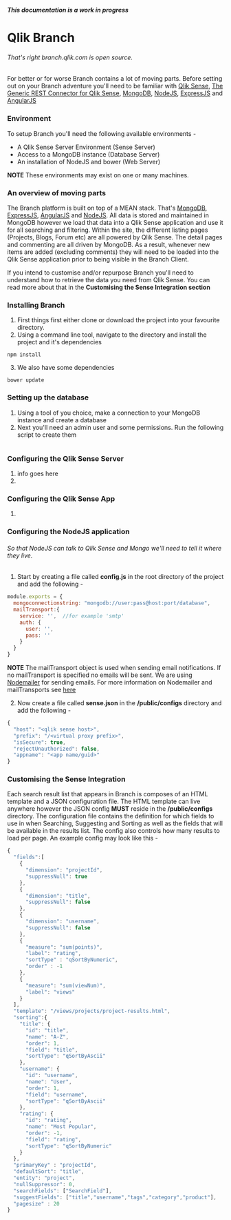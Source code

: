**_This documentation is a work in progress_**

# Qlik Branch
###### That's right branch.qlik.com is open source.

For better or for worse Branch contains a lot of moving parts. Before setting out on your Branch adventure you'll need to be familiar with [Qlik Sense](), [The Generic REST Connector for Qlik Sense](), [MongoDB](), [NodeJS](), [ExpressJS]() and [AngularJS]()

### Environment
To setup Branch you'll need the following available environments - 
* A Qlik Sense Server Environment (Sense Server)
* Access to a MongoDB instance (Database Server)
* An installation of NodeJS and bower (Web Server)

**NOTE** These environments may exist on one or many machines.

### An overview of moving parts
The Branch platform is built on top of a MEAN stack. That's [MongoDB](), [ExpressJS](), [AngularJS]() and [NodeJS](). 
All data is stored and maintained in MongoDB however we load that data into a Qlik Sense application and use it for all searching and filtering. Within the site, the different listing pages (Projects, Blogs, Forum etc) are all powered by Qlik Sense. The detail pages and commenting are all driven by MongoDB. As a result, whenever new items are added (excluding comments) they will need to be loaded into the Qlik Sense application prior to being visible in the Branch Client.

If you intend to customise and/or repurpose Branch you'll need to understand how to retrieve the data you need from Qlik Sense. You can read more about that in the **Customising the Sense Integration section**

### Installing Branch
1. First things first either clone or download the project into your favourite directory.
2. Using a command line tool, navigate to the directory and install the project and it's dependencies
```
npm install
```
3. We also have some dependencies
```
bower update
```
### Setting up the database
1. Using a tool of you choice, make a connection to your MongoDB instance and create a database
2. Next you'll need an admin user and some permissions. Run the following script to create them
```

```

### Configuring the Qlik Sense Server
1. info goes here
2. 

### Configuring the Qlik Sense App
1. 

### Configuring the NodeJS application
###### So that NodeJS can talk to Qlik Sense and Mongo we'll need to tell it where they live. 
1. Start by creating a file called **config.js** in the root directory of the project and add the following -
```javascript
module.exports = {
  mongoconnectionstring: "mongodb://user:pass@host:port/database",
  mailTransport:{
    service: '',  //for example 'smtp'
    auth: {
      user: '',
      pass: ''
    }
  }
}
```
**NOTE** The mailTransport object is used when sending email notifications. If no mailTransport is specified no emails will be sent. 
We are using [Nodemailer](https://github.com/andris9/Nodemailer) for sending emails. For more information on Nodemailer and mailTransports see [here](https://github.com/andris9/Nodemailer)

2. Now create a file called **sense.json** in the **/public/configs** directory and add the following -
```javascript
{
  "host": "<qlik sense host>",
  "prefix": "/<virtual proxy prefix>",
  "isSecure": true,
  "rejectUnauthorized": false,
  "appname": "<app name/guid>"
}
```

### Customising the Sense Integration
Each search result list that appears in Branch is composes of an HTML template and a JSON configuration file. The HTML template can live anywhere however the JSON config **MUST** reside in the **/public/configs** directory. The configuration file contains the definition for which fields to use in when Searching, Suggesting and Sorting as well as the fields that will be available in the results list. The config also controls how many results to load per page. An example config may look like this -
```javascript
{
  "fields":[
    {
      "dimension": "projectId",
      "suppressNull": true
    },
    {
      "dimension": "title",
      "suppressNull": false
    },
    {
      "dimension": "username",
      "suppressNull": false
    },
    {
      "measure": "sum(points)",
      "label": "rating",
      "sortType" : "qSortByNumeric",
      "order" : -1
    },
    {
      "measure": "sum(viewNum)",
      "label": "views"
    }
  ],
  "template": "/views/projects/project-results.html",
  "sorting":{
    "title": {
      "id": "title",
      "name": "A-Z",
      "order": 1,
      "field": "title",
      "sortType": "qSortByAscii"
    },
    "username": {
      "id": "username",
      "name": "User",
      "order": 1,
      "field": "username",
      "sortType": "qSortByAscii"
    },
    "rating": {
      "id": "rating",
      "name": "Most Popular",
      "order": -1,
      "field": "rating",
      "sortType": "qSortByNumeric"
    }
  },
  "primaryKey" : "projectId",
  "defaultSort": "title",
  "entity": "project",
  "nullSuppressor": 0,
  "searchFields": ["SearchField"],
  "suggestFields": ["title","username","tags","category","product"],
  "pagesize" : 20
}
```
